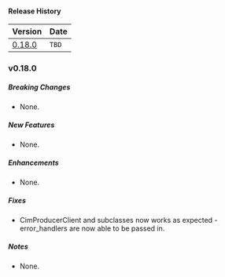#### Release History

|Version | Date |
|--- | :--- |
|[0.18.0](#v0180)| `TBD` |

### v0.18.0

##### Breaking Changes
* None.

##### New Features
* None.

##### Enhancements
* None.

##### Fixes
* CimProducerClient and subclasses now works as expected - error_handlers are now able to be passed in.

##### Notes
* None.